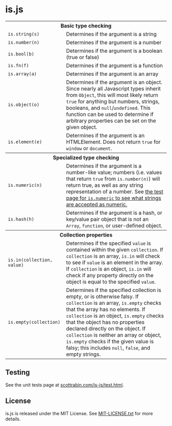 is.js
=====

<table>
	<tr>
		<th colspan="2">Basic type checking</th>
	</tr>
    <tr>
        <td><code>is.string(s)</code></td>
        <td>Determines if the argument is a string</td>
    </tr>
    <tr>
        <td><code>is.number(n)</code></td>
        <td>Determines if the argument is a number</td>
    </tr>
    <tr>
        <td><code>is.bool(b)</code></td>
        <td>Determines if the argument is a boolean (true or false)</td>
    </tr>
    <tr>
        <td><code>is.fn(f)</code></td>
        <td>Determines if the argument is a function</td>
    </tr>
    <tr>
        <td><code>is.array(a)</code></td>
        <td>Determines if the argument is an array</td>
    </tr>
    <tr>
        <td><code>is.object(o)</code></td>
        <td>Determines if the argument is an object. Since nearly all Javascript types inherit from <code>Object</code>, this will most likely return <code>true</code> for anything but numbers, strings, booleans, and <code>null</code>/<code>undefined</code>. This function can be used to determine if arbitrary properties can be set on the given object.</td>
    </tr>
    <tr>
        <td><code>is.element(e)</code></td>
        <td>Determines if the argument is an HTMLElement. Does not return <code>true</code> for <code>window</code> or <code>document</code>.</td>
    </tr>
	<tr>
		<th colspan="2">Specialized type checking</th>
	</tr>
	<tr>
		<td><code>is.numeric(n)</code></td>
		<td>Determines if the argument is a number-like value; numbers (i.e. values that return <code>true</code> from <code>is.number(n)</code>) will return true, as well as any string representation of a number. See <a href="http://scottrabin.com/is-js/test.html">the test page for <code>is.numeric</code> to see what strings are accepted as numeric.</td>
	</tr>
	<tr>
		<td><code>is.hash(h)</code></td>
		<td>Determines if the argument is a hash, or key/value pair object that is not an <code>Array</code>, <code>function</code>, or user-defined object.</td>
	</tr>
	<tr>
		<th colspan="2">Collection properties</th>
	</tr>
	<tr>
		<td><code>is.in(collection, value)</code></td>
		<td>Determines if the specified <code>value</code> is contained within the given <code>collection</code>. If <code>collection</code> is an array, <code>is.in</code> will check to see if <code>value</code> is an element in the array. If <code>collection</code> is an object, <code>is.in</code> will check if any property directly on the object is equal to the specified <code>value</code>.</td>
	</tr>
	<tr>
		<td><code>is.empty(collection)</code></td>
		<td>Determines if the specified collection is empty, or is otherwise falsy. If <code>collection</code> is an array, <code>is.empty</code> checks that the array has no elements. If <code>collection</code> is an object, <code>is.empty</code> checks that the object has no properties declared directly on the object. If <code>collection</code> is neither an array or object, <code>is.empty</code> checks if the given value is falsy; this includes <code>null</code>, <code>false</code>, and empty strings.</td>
	</tr>
</table>

Testing
-------

See the unit tests page at <a href="http://scottrabin.com/is-js/test.html">scottrabin.com/is-js/test.html</a>.

License
-------

is.js is released under the MIT License. See <a href="http://raw.github.com/scottrabin/is-js/master/MIT-LICENSE.txt">MIT-LICENSE.txt</a> for more details.
